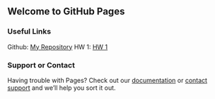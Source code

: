 ## Welcome to GitHub Pages

### Useful Links

Github: [My Repository](https://github.com/BU-IE-582/fall-24-asunazyildirim)
HW 1: [HW 1](HW1/HW1_AsuNazYıldırım.html)


### Support or Contact

Having trouble with Pages? Check out our [documentation](https://docs.github.com/categories/github-pages-basics/) or [contact support](https://support.github.com/contact) and we’ll help you sort it out.
